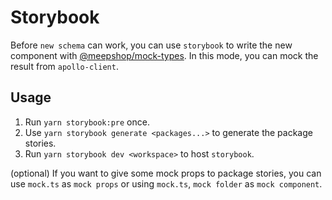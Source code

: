 # Storybook

Before `new schema` can work, you can use `storybook` to write the new component with [@meepshop/mock-types](../mock-types). In this mode, you can mock the result from `apollo-client`.

## Usage

1. Run `yarn storybook:pre` once.
2. Use `yarn storybook generate <packages...>` to generate the package stories.
3. Run `yarn storybook dev <workspace>` to host `storybook`.

 (optional) If you want to give some mock props to package stories, you can use `mock.ts` as `mock props` or using `mock.ts`, `mock folder` as `mock component`.
